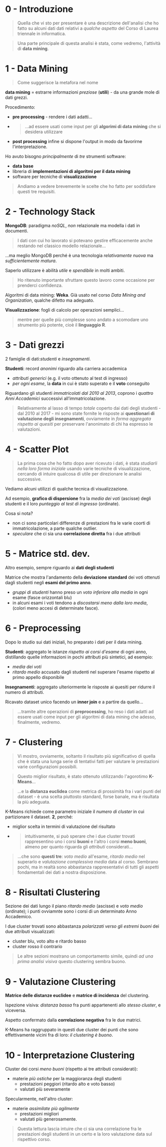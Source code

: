 # 0 - Introduzione

> Quella che vi sto per presentare è una descrizione dell'analisi che ho fatto su alcuni dati dati relativi a *qualche aspetto* del Corso di Laurea triennale in informatica.

> Una parte principale di questa analisi è stata, come vedremo, l'attività di **data mining**.

# 1 - Data Mining

> Come suggerisce la metafora nel nome

**data mining** = estrarre informazioni *preziose* (**utili**) - da una grande mole di dati grezzi.

Procedimento:

- **pre processing** - rendere i dati adatti...
- > ...ad essere usati come input per gli **algorimi di data mining** che si desidera utilizzare
- **post processing** infine si dispone l'output in modo da favorirne l'interpretazione.

Ho avuto bisogno *principalmente* di *tre* strumenti software:

- **data base**
- libreria di **implementazioni di algoritmi per il data mining**
- software per tecniche di **visualizzazione**

> Andiamo a vedere brevemente le scelte che ho fatto per soddisfare questi tre requisiti.

# 2 - Technology Stack

**MongoDB**: paradigma *noSQL*, *non* relazionale ma modella i dati in documenti.

> I dati con cui ho lavorato si potevano gestire efficacemente anche restando nel classico modello relazionale...

...ma meglio MongoDB perché è una tecnologia *relativamente nuova* ma *sufficientemente matura*.

Saperlo utilizzare è abilità *utile* e *spendibile* in molti ambiti.

> Ho ritenuto importante sfruttare questo lavoro come occasione per prenderci confidenza.

Algoritmi di data mining: **Weka**. Già usato nel corso *Data Mining and Organization*, qualche difetto ma adeguato.

**Visualizzazione**: fogli di calcolo per operazioni semplici...
> mentre per quelle più complesse sono andato a scomodare uno strumento più potente, cioè il **linguaggio R**.

# 3 - Dati grezzi

2 famiglie di dati:*studenti* e *insegnamenti*.

**Studenti**: record *anonimi* riguardo alla carriera accademica

- *attributi generici* (e.g. il voto ottenuto al test di ingresso)
- *per ogni esame*, la **data** in cui è stato superato e il **voto** conseguito

Riguardano gli studenti *immatricolati dal 2010 al 2013*, coprono i *quattro Anni Accademici* successivi all’immatricolazione.

> Relativamente al lasso di tempo *totale* coperto dai dati degli studenti - dal 2010 al 2017 - mi sono state fornite le risposte ai **questionari di valutazione degli insegnamenti**, ovviamente in *forma aggregata rispetto ai quesiti* per preservare l'anonimato di chi ha espresso le valutazioni.

# 4 - Scatter Plot

> La prima cosa che ho fatto dopo aver ricevuto i dati, è stata *studiarli nella loro forma iniziale* usando varie tecniche di visualizzazione, cercando di intuire qualcosa di utile per direzionare le analisi successive.

Vediamo alcuni utilizzi di qualche tecnica di visualizzazione.

Ad esempio, **grafico di dispersione** fra la *media dei voti* (ascisse) degli studenti e il loro *punteggio al test di ingresso* (ordinate).

Cosa si nota?

- non ci sono particolari differenze di prestazioni fra le varie coorti di immatricolazione, a parte qualche outlier.
- *speculare* che ci sia una **correlazione diretta** fra i due attributi

# 5 - Matrice std. dev.

Altro esempio, sempre riguardo ai **dati degli studenti**

Matrice che mostra l'andamento della **deviazione standard** dei voti ottenuti dagli studenti negli **esami del primo anno**.

- *gruppi di studenti* hanno preso un *voto inferiore alla media* in ogni esame (fasce orizzontali blu)
- in alcuni esami i voti tendono a *discostarsi meno dalla loro media*, (colori meno accesi di determinate fasce).

<div style="page-break-after: always;"></div>

# 6 - Preprocessing

Dopo lo studio sui dati iniziali, ho preparato i dati per il data mining.

**Studenti**: aggregato le istanze *rispetto ai corsi d'esame* di ogni anno, distillando quelle informazioni in pochi attributi più sintetici, ad esempio:

- *media dei voti*
- *ritardo medio* accusato dagli studenti nel superare l'esame rispetto al primo appello disponibile

**Insegnamenti**: aggregato ulteriormente le risposte ai quesiti per ridurre il numero di attributi.

Ricavato dataset unico facendo un **inner join** e a partire da quello...

> ...tramite altre operazioni di **preprocessing**, ho reso i dati adatti ad essere usati come input per gli algoritmi di data mining che adesso, finalmente, vedremo.

# 7 - Clustering

> Vi mostro, ovviamente, soltanto il risultato più significativo di quella che è stata una lunga serie di tentativi fatti per valutare le prestazioni varie configurazioni possibili.

> Questo miglior risultato, è stato ottenuto utilizzando l'agorotimo **K-Means**...

> ...e la **distanza euclidea** come metrica di prossimità fra i vari punti del dataset - è una scelta piuttosto standard, forse banale, ma è risultata la più adeguata.

K-Means richiede come parametro iniziale il *numero di cluster* in cui partizionare il dataset. **2**, perché:

- miglior scelta in termini di valutazione del risultato
- > intuitivamente, si può sperare che i due cluster trovati rappresentino uno i corsi **buoni** e l'altro i corsi **meno buoni**, almeno per quanto riguarda gli *attributi* considerati...

> ...che sono **questi tre**: *voto medio* all'esame, *ritardo medio* nel superarlo e *valutazione complessiva media* data al corso. Sembrano pochi, ma in realtà sono abbastanza rappresentativi di tutti gli aspetti fondamentali dei dati a nostra disposizione.

<div style="page-break-after: always;"></div>

# 8 - Risultati Clustering

Sezione dei dati lungo il piano *ritardo medio* (ascisse) e *voto medio* (ordinate); i punti ovviamnte sono i corsi di un determinato Anno Accademico.

I due cluster trovati sono abbastanza *polarizzati verso gli estremi buoni* dei due attributi visualizzati:

- cluster blu, voto alto e ritardo basso
- cluster rosso il contrario

> Le altre sezioni mostrano un comportamento simile, quindi *ad una prima analisi visiva* questo clustering sembra buono.

# 9 - Valutazione Clustering

**Matrice delle distanze euclidee** e **matrice di incidenza** del clustering.

Ispezione visiva: *distanza bassa* fra punti appartenenti allo *stesso cluster*, e viceversa.

Aspetto confermato dalla **correlazione negativa** fra le due matrici.

K-Means ha raggruppato in questi due cluster dei punti che sono effettivamente vicini fra di loro: *il clustering è buono*.

# 10 - Interpretazione Clustering

Cluster dei corsi *meno buoni* (rispetto ai tre attributi considerati):

- materie *più ostiche* per la maggioranza degli studenti
    - prestazioni peggiori (ritardo alto e voto basso)
    - valutati più severamente

Specularmente, nell'altro cluster:

- materie *assimilate più agilmente*
    - prestazioni migliori
    - valutati più generosamente.

> Questa lettura lascia intuire che ci sia una correlazione fra le prestazioni degli studenti in un certo e la loro valutazione data sul rispettivo corso.
